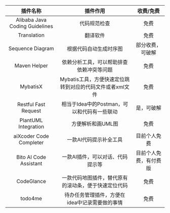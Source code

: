 
|            插件名称            |                         插件作用                         |       收费/免费        |
|:------------------------------:|:--------------------------------------------------------:|:----------------------:|
| Alibaba Java Coding Guidelines |                       代码规范检查                       |          免费          |
|          Translation           |                         翻译软件                         |          免费          |
|        Sequence Diagram        |                  根据代码自动生成时序图                  |    部分收费，可破解    |
|          Maven Helper          |         依赖分析工具，可以帮助排查依赖冲突等问题         |          免费          |
|            MybatisX            | Mybatis工具，方便快速定位跳转到对应的代码文件或者xml文件 |          免费          |
|      Restful Fast Request      |       相当于Idea中的Postman，可以和代码有一些联动        |       是，可破解       |
|      PlantUML Integration      |                    方便解析和画UML图                     |          免费          |
|    aiXcoder Code Completer     |                  一款AI代码提示补全工具                  |      目前个人免费      |
|     Bito AI Code Assistant     |             一款AI插件，可以对话、代码提示等             | 目前个人免费，有付费版 |
|           CodeGlance           |   一款代码地图插件，替代原有的滚动条，便于快速定位代码   |          免费          |
|            todo4me             |      待办任务管理插件，方便在idea中记录需要做的事情      |          免费          |
